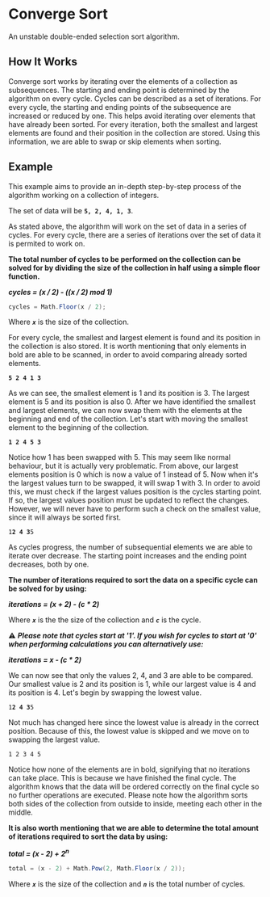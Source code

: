 # Converge Sort
An unstable double-ended selection sort algorithm.

## How It Works
Converge sort works by iterating over the elements of a collection as subsequences. The starting and ending point is determined by the algorithm on every cycle. Cycles can be described as a set of iterations. For every cycle, the starting and ending points of the subsequence are increased or reduced by one. This helps avoid iterating over elements that have already been sorted. For every iteration, both the smallest and largest elements are found and their position in the collection are stored. Using this information, we are able to swap or skip elements when sorting.

## Example
This example aims to provide an in-depth step-by-step process of the algorithm working on a collection of integers.

The set of data will be <b>`5, 2, 4, 1, 3`</b>.

As stated above, the algorithm will work on the set of data in a series of cycles. For every cycle, there are a series of iterations over the set of data it is permited to work on.

<b>The total number of cycles to be performed on the collection can be solved for by dividing the size of the collection in half using a simple floor function.</b>  

<b><i>cycles = (x / 2) - ((x / 2) mod 1)</i></b>  
```csharp
cycles = Math.Floor(x / 2);
````  
Where <b><i>`x`</i></b> is the size of the collection.

For every cycle, the smallest and largest element is found and its position in the collection is also stored. It is worth mentioning that only elements in bold are able to be scanned, in order to avoid comparing already sorted elements.

<b>`5 2 4 1 3`</b>

As we can see, the smallest element is 1 and its position is 3. The largest element is 5 and its position is also 0.
After we have identified the smallest and largest elements, we can now swap them with the elements at the beginning and end of the collection. Let's start with moving the smallest element to the beginning of the collection.

<b>`1 2 4 5 3`</b>  

Notice how 1 has been swapped with 5. This may seem like normal behaviour, but it is actually very problematic. From above, our largest elements position is 0 which is now a value of 1 instead of 5. Now when it's the largest values turn to be swapped, it will swap 1 with 3. In order to avoid this, we must check if the largest values position is the cycles starting point. If so, the largest values position must be updated to reflect the changes. However, we will never have to perform such a check on the smallest value, since it will always be sorted first.

`1`<b>`2 4 3`</b>`5`  

As cycles progress, the number of subsequential elements we are able to iterate over decrease. The starting point increases and the ending point decreases, both by one.

<b>The number of iterations required to sort the data on a specific cycle can be solved for by using:</b>  

<b><i>iterations = (x + 2) - (c * 2)</i></b>  

Where <b><i>`x`</i></b> is the the size of the collection and <b><i>`c`</i></b> is the cycle.  

⚠ <b><i>Please note that cycles start at '1'. If you wish for cycles to start at '0' when performing calculations you can alternatively use:</i></b>  

<b><i>iterations = x - (c * 2)</i></b>  

We can now see that only the values 2, 4, and 3 are able to be compared. Our smallest value is 2 and its position is 1, while our largest value is 4 and its position is 4. Let's begin by swapping the lowest value.

`1`<b>`2 4 3`</b>`5`  

Not much has changed here since the lowest value is already in the correct position. Because of this, the lowest value is skipped and we move on to swapping the largest value.

`1 2 3 4 5`

Notice how none of the elements are in bold, signifying that no iterations can take place. This is because we have finished the final cycle. The algorithm knows that the data will be ordered correctly on the final cycle so no further operations are executed. Please note how the algorithm sorts both sides of the collection from outside to inside, meeting each other in the middle.

<b>It is also worth mentioning that we are able to determine the total amount of iterations required to sort the data by using:</b>  

<b><i>total = (x - 2) + 2<sup>n</sup></i></b>  
```csharp
total = (x - 2) + Math.Pow(2, Math.Floor(x / 2));
```
Where <b><i>`x`</i></b> is the size of the collection and <b><i>`n`</i></b> is the total number of cycles.
